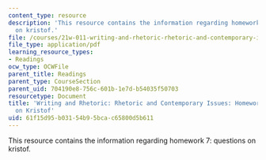 ```yaml
---
content_type: resource
description: 'This resource contains the information regarding homework 7: questions
  on kristof.'
file: /courses/21w-011-writing-and-rhetoric-rhetoric-and-contemporary-issues-fall-2015/61f15d95b03154b95bcac65800d5b611_MIT21W_011F15_HW7.pdf
file_type: application/pdf
learning_resource_types:
- Readings
ocw_type: OCWFile
parent_title: Readings
parent_type: CourseSection
parent_uid: 704190e8-756c-601b-1e7d-b54035f50703
resourcetype: Document
title: 'Writing and Rhetoric: Rhetoric and Contemporary Issues: Homework 7: Questions
  on Kristof'
uid: 61f15d95-b031-54b9-5bca-c65800d5b611
---
```

This resource contains the information regarding homework 7: questions on kristof.

